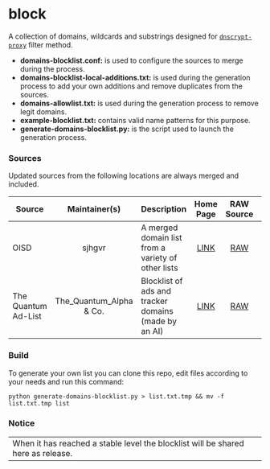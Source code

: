 # block

A collection of domains, wildcards and substrings designed for [`dnscrypt-proxy`](https://github.com/DNSCrypt/dnscrypt-proxy) filter method.

- __domains-blocklist.conf:__ is used to configure the sources to merge during the process.
- __domains-blocklist-local-additions.txt:__ is used during the generation process to add your own additions and remove duplicates from the sources.
- __domains-allowlist.txt:__ is used during the generation process to remove legit domains.
- __example-blocklist.txt:__ contains valid name patterns for this purpose.
- __generate-domains-blocklist.py:__ is the script used to launch the generation process.

### Sources

Updated sources from the following locations are always merged and included.

| Source | Maintainer(s) | Description | Home Page | RAW Source | License |
|--------|:-------------:|-------------|:---------:|:----------:|:-------:|
OISD | sjhgvr | A merged domain list from a variety of other lists  | [LINK](https://oisd.nl/) | [RAW](https://dbl.oisd.nl/) | None? |
The Quantum Ad-List | The_Quantum_Alpha & Co. | Blocklist of ads and tracker domains (made by an AI) | [LINK](https://gitlab.com/The_Quantum_Alpha/the-quantum-ad-list) | [RAW](https://gitlab.com/The_Quantum_Alpha/the-quantum-ad-list/-/raw/master/For%20hosts%20file/The_Quantum_Ad-List.txt) | The Unlicense |

### Build

To generate your own list you can clone this repo, edit files according to your needs and run this command:
```
python generate-domains-blocklist.py > list.txt.tmp && mv -f list.txt.tmp list
```

### Notice

<table>
<tr>
<td>
When it has reached a stable level the blocklist will be shared here as release.
</td>
</tr>
</table>